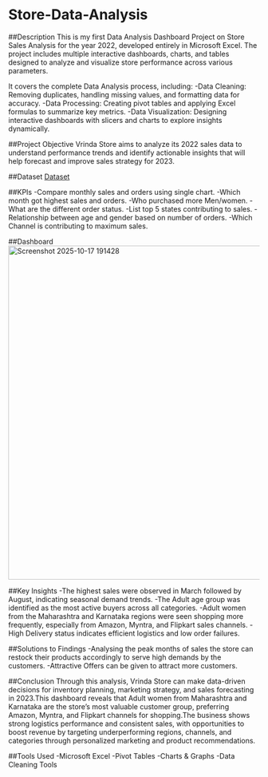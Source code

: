 # Store-Data-Analysis
##Description
This is my first Data Analysis Dashboard Project on Store Sales Analysis for the year 2022, developed entirely in Microsoft Excel. The project includes multiple interactive dashboards, charts, and tables designed to analyze and visualize store performance across various parameters.

It covers the complete Data Analysis process, including:
-Data Cleaning: Removing duplicates, handling missing values, and formatting data for accuracy.
-Data Processing: Creating pivot tables and applying Excel formulas to summarize key metrics.
-Data Visualization: Designing interactive dashboards with slicers and charts to explore insights dynamically.

##Project Objective
Vrinda Store aims to analyze its 2022 sales data to understand performance trends and identify actionable insights that will help forecast and improve sales strategy for 2023.

##Dataset
<a href="https://github.com/RonaliS24/Store-Data-Analysis/blob/main/Case%20study%20-Store%20Data%20Analysis.xlsx">Dataset</a>

##KPIs
-Compare monthly sales and orders using single chart.
-Which month got highest sales and orders.
-Who purchased more Men/women.
-What are the different order status.
-List top 5 states contributing to sales.
-Relationship between age and gender based on number of orders.
-Which Channel is contributing to maximum sales.

##Dashboard
<img width="1681" height="669" alt="Screenshot 2025-10-17 191428" src="https://github.com/user-attachments/assets/87fbfb15-6877-42a1-8087-a057604921f6" />


##Key Insights
-The highest sales were observed in March followed by August, indicating seasonal demand trends.
-The Adult age group was identified as the most active buyers across all categories.
-Adult women from the Maharashtra and Karnataka regions were seen shopping more frequently, especially from Amazon, Myntra, and Flipkart sales channels.
-High Delivery status indicates efficient logistics and low order failures.

##Solutions to Findings
-Analysing the peak months of sales the store can restock their products accordingly to serve high demands by the customers.
-Attractive Offers can be given to attract more customers.

##Conclusion
Through this analysis, Vrinda Store can make data-driven decisions for inventory planning, marketing strategy, and sales forecasting in 2023.This dashboard reveals that Adult women from Maharashtra and Karnataka are the store’s most valuable customer group, preferring Amazon, Myntra, and Flipkart channels for shopping.The business shows strong logistics performance and consistent sales, with opportunities to boost revenue by targeting underperforming regions, channels, and categories through personalized marketing and product recommendations.

##Tools Used
-Microsoft Excel
-Pivot Tables
-Charts & Graphs
-Data Cleaning Tools



